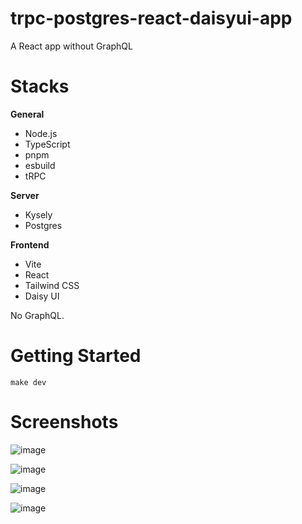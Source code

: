 # trpc-postgres-react-daisyui-app

A React app without GraphQL

# Stacks

**General**

- Node.js
- TypeScript
- pnpm
- esbuild
- tRPC

**Server**

- Kysely
- Postgres

**Frontend**

- Vite
- React
- Tailwind CSS
- Daisy UI

No GraphQL.

# Getting Started

```
make dev
```

# Screenshots

![image](https://github.com/user-attachments/assets/a87e8649-933d-461c-9ab6-1adbb6a66d8c)

![image](https://github.com/user-attachments/assets/f6d95ff9-22a5-4b97-8f7f-a0c72f3ebd78)

![image](https://github.com/user-attachments/assets/f0327774-4e91-471b-94a0-85f895c47f3e)

![image](https://github.com/user-attachments/assets/0456ec6e-94d2-49d8-8dd7-e2c164ebbeed)
